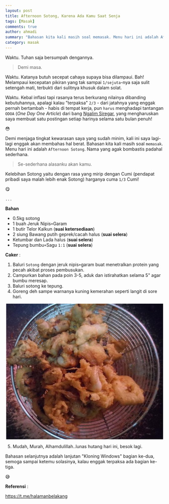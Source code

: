 ```yaml
---
layout: post
title: Afternoon Sotong, Karena Ada Kamu Saat Senja
tags: [Masak]
comments: true
author: ahmadi
summary: "Bahasan kita kali masih soal memasak. Menu hari ini adalah Afternoon Sotong. Nama yang agak bombastis padahal sederhana. Kelebihan Sotong yaitu"
category: masak
--- 
```


Waktu. Tuhan saja bersumpah dengannya. 

>Demi masa.

Waktu. Katanya butuh secepat cahaya supaya bisa dilampaui. Bah! Melampaui kecepatan pikiran yang tak sampai `1/sejuta`-nya saja sulit setengah mati, terbukti dari sulitnya khusuk dalam solat. 

Waktu. Kebal inflasi tapi rasanya terus berkurang nilainya dibanding kebutuhannya, apalagi kalau "terpaksa" `2/3` - dari jatahnya yang enggak pernah bertambah - habis di tempat kerja, pun `harus` menghadapi tantangan `ODOA` (*One Day One Article*) dari bang [Ngalim Siregar](http://linhub.io/), yang mengharuskan saya membuat satu postingan setiap harinya selama satu bulan penuh!

😳

Demi menjaga tingkat kewarasan saya yang sudah minim, kali ini saya lagi-lagi enggak akan membahas hal berat. Bahasan kita kali masih soal `memasak`. Menu hari ini adalah `Afternoon Sotong`. Nama yang agak bombastis padahal sederhana. 

>Se-sederhana alasanku akan kamu. 

Kelebihan Sotong yaitu dengan rasa yang mirip dengan Cumi (pendapat pribadi saya malah lebih enak Sotong) harganya cuma `1/3` Cumi!

😋

`...`

**Bahan**

- 0.5kg sotong
- 1 buah Jeruk Nipis`+`Garam
- 1 butir Telor Kalkun (**suai ketersediaan**)
- 2 siung Bawang putih geprek/cacah halus (**suai selera**)
- Ketumbar dan Lada halus (**suai selera**)
- Tepung bumbu`+`Sagu `1:1` (**suai selera**)

**Caker** :

1. Baluri `Sotong` dengan jeruk nipis`+`garam buat menetralkan protein yang pecah akibat proses pembusukan.
2. Campurkan bahan pada poin 3-5, aduk dan istirahatkan selama 5" agar bumbu meresap.
3. Baluri sotong ke tepung.
4. Goreng deh sampe warnanya kuning kemerahan seperti langit di sore hari.

<img border="0" src="/img/afternoon-sotong.jpg" style="display:block; margin:auto; max-width: 100%;">

5. Mudah, Murah, Alhamdulillah..lunas hutang hari ini, besok lagi.

Bahasan selanjutnya adalah lanjutan "Kloning Windows" bagian ke-dua, semoga sampai ketemu solasinya, kalau enggak terpaksa ada bagian ke-tiga.

😅

**Referensi** :

<https://t.me/halamanbelakang> 
